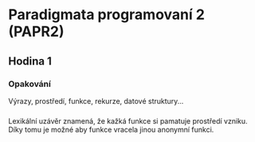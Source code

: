 # Paradigmata programovaní 2 (PAPR2)
## Hodina 1
### Opakování
Výrazy, prostředí, funkce, rekurze, datové struktury...

### 
Lexikální uzávěr znamená, že kažká funkce si pamatuje prostředí vzniku.
Díky tomu je možné aby funkce vracela jinou anonymní funkci.

